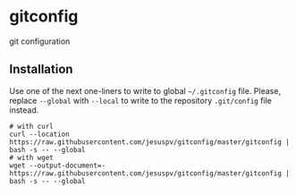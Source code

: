 # gitconfig

git configuration

## Installation

Use one of the next one-liners to write to global `~/.gitconfig` file. Please,
replace `--global` with `--local` to write to the repository `.git/config` file
instead.

```
# with curl
curl --location https://raw.githubusercontent.com/jesuspv/gitconfig/master/gitconfig | bash -s -- --global
# with wget
wget --output-document=- https://raw.githubusercontent.com/jesuspv/gitconfig/master/gitconfig | bash -s -- --global
```
